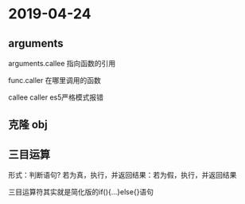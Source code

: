 # 2019-04-24

## arguments

arguments.callee    指向函数的引用

func.caller     在哪里调用的函数

callee caller es5严格模式报错

## 克隆 obj

## 三目运算

形式：判断语句? 若为真，执行，并返回结果：若为假，执行，并返回结果

三目运算符其实就是简化版的if(){…}else{}语句